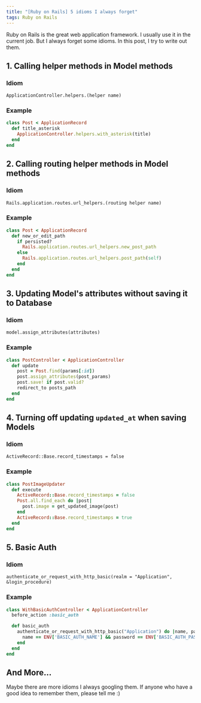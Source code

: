 ```yaml
---
title: "[Ruby on Rails] 5 idioms I always forget"
tags: Ruby on Rails
---
```

Ruby on Rails is the great web application framework. I usually use it in the current job. But I always forget some idioms. In this post, I try to write out them.<!--more-->

## 1. Calling helper methods in Model methods

### Idiom
`ApplicationController.helpers.(helper name)`

### Example
```ruby
class Post < ApplicationRecord
  def title_asterisk
    ApplicationController.helpers.with_asterisk(title)
  end
end
```
## 2. Calling routing helper methods in Model methods
### Idiom
`Rails.application.routes.url_helpers.(routing helper name)`

### Example
```ruby
class Post < ApplicationRecord
  def new_or_edit_path
    if persisted?
      Rails.application.routes.url_helpers.new_post_path
    else
      Rails.application.routes.url_helpers.post_path(self)
    end
  end
end
```

## 3. Updating Model's attributes without saving it to Database
### Idiom
`model.assign_attributes(attributes)`

### Example
```ruby
class PostController < ApplicationController
  def update
    post = Post.find(params[:id])
    post.assign_attributes(post_params)
    post.save! if post.valid?
    redirect_to posts_path
  end
end
```

## 4. Turning off updating `updated_at` when saving Models
### Idiom
`ActiveRecord::Base.record_timestamps = false`

### Example
```ruby
class PostImageUpdater
  def execute
    ActiveRecord::Base.record_timestamps = false
    Post.all.find_each do |post|
      post.image = get_updated_image(post)
    end
    ActiveRecord::Base.record_timestamps = true
  end
end
```


## 5. Basic Auth
### Idiom
`authenticate_or_request_with_http_basic(realm = "Application", &login_procedure)`

### Example
```ruby
class WithBasicAuthController < ApplicationController
  before_action :basic_auth

  def basic_auth
    authenticate_or_request_with_http_basic("Application") do |name, password|
      name == ENV['BASIC_AUTH_NAME'] && password == ENV['BASIC_AUTH_PASSWORD']
    end
  end
end
```

## And More...
Maybe there are more idioms I always googling them. If anyone who have a good idea to remember them, please tell me :)
